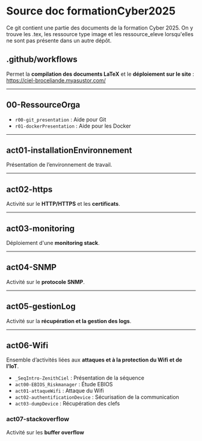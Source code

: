 # Source doc formationCyber2025
Ce git contient une partie des documents de la formation Cyber 2025. On y trouve les .tex, les ressource type image et les ressource_eleve lorsqu'elles ne sont pas présente dans un autre dépôt. 

## .github/workflows

Permet la **compilation des documents LaTeX** et le **déploiement sur le site** :  
https://ciel-broceliande.myasustor.com/

---

## 00-RessourceOrga

- `r00-git_presentation` : Aide pour Git  
- `r01-dockerPresentation` : Aide pour les Docker

---

## act01-installationEnvironnement

Présentation de l’environnement de travail.

---

## act02-https

Activité sur le **HTTP/HTTPS** et les **certificats**.

---

## act03-monitoring

Déploiement d'une **monitoring stack**.

---

## act04-SNMP

Activité sur le **protocole SNMP**.

---

## act05-gestionLog

Activité sur la **récupération et la gestion des logs**.

---

## act06-Wifi

Ensemble d’activités liées aux **attaques et à la protection du Wifi et de l’IoT**.

- `_SeqIntro-ZenithCiel` : Présentation de la séquence
- `act00-EBIOS_Riskmanager` : Étude EBIOS
- `act01-attaqueWifi` : Attaque du Wifi
- `act02-authentificationDevice` : Sécurisation de la communication
- `act03-dumpDevice` : Récupération des clefs

### act07-stackoverflow
Activité sur les **buffer overflow**
